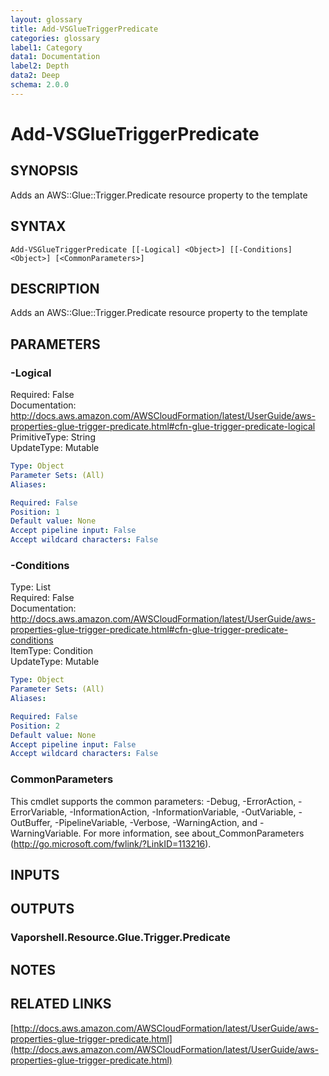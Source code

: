 ```yaml
---
layout: glossary
title: Add-VSGlueTriggerPredicate
categories: glossary
label1: Category
data1: Documentation
label2: Depth
data2: Deep
schema: 2.0.0
---
```


# Add-VSGlueTriggerPredicate

## SYNOPSIS
Adds an AWS::Glue::Trigger.Predicate resource property to the template

## SYNTAX

```
Add-VSGlueTriggerPredicate [[-Logical] <Object>] [[-Conditions] <Object>] [<CommonParameters>]
```

## DESCRIPTION
Adds an AWS::Glue::Trigger.Predicate resource property to the template

## PARAMETERS

### -Logical
Required: False    
Documentation: http://docs.aws.amazon.com/AWSCloudFormation/latest/UserGuide/aws-properties-glue-trigger-predicate.html#cfn-glue-trigger-predicate-logical    
PrimitiveType: String    
UpdateType: Mutable

```yaml
Type: Object
Parameter Sets: (All)
Aliases:

Required: False
Position: 1
Default value: None
Accept pipeline input: False
Accept wildcard characters: False
```

### -Conditions
Type: List    
Required: False    
Documentation: http://docs.aws.amazon.com/AWSCloudFormation/latest/UserGuide/aws-properties-glue-trigger-predicate.html#cfn-glue-trigger-predicate-conditions    
ItemType: Condition    
UpdateType: Mutable

```yaml
Type: Object
Parameter Sets: (All)
Aliases:

Required: False
Position: 2
Default value: None
Accept pipeline input: False
Accept wildcard characters: False
```

### CommonParameters
This cmdlet supports the common parameters: -Debug, -ErrorAction, -ErrorVariable, -InformationAction, -InformationVariable, -OutVariable, -OutBuffer, -PipelineVariable, -Verbose, -WarningAction, and -WarningVariable.
For more information, see about_CommonParameters (http://go.microsoft.com/fwlink/?LinkID=113216).

## INPUTS

## OUTPUTS

### Vaporshell.Resource.Glue.Trigger.Predicate

## NOTES

## RELATED LINKS

[http://docs.aws.amazon.com/AWSCloudFormation/latest/UserGuide/aws-properties-glue-trigger-predicate.html](http://docs.aws.amazon.com/AWSCloudFormation/latest/UserGuide/aws-properties-glue-trigger-predicate.html)

